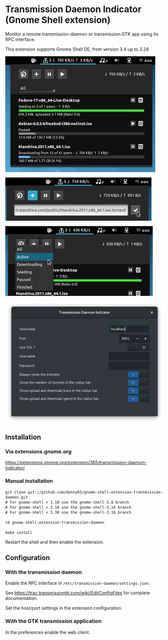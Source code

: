 # Transmission Daemon Indicator (Gnome Shell extension)

Monitor a remote transmission-daemon or transmission GTK app using its RPC interface.

This extension supports Gnome Shell DE, from version 3.4 up to 3.24

![Screenshot](https://github.com/donny85/gnome-shell-extension-transmission-daemon/raw/master/screenshots/screenshot.png)

![Add torrents](https://github.com/donny85/gnome-shell-extension-transmission-daemon/raw/master/screenshots/screenshot-add.png)

![Filter torrents by state](https://github.com/donny85/gnome-shell-extension-transmission-daemon/raw/master/screenshots/screenshot-filter.png)

![Extension preferences](https://github.com/donny85/gnome-shell-extension-transmission-daemon/raw/master/screenshots/preferences.png)

## Installation

### Via extensions.gnome.org

https://extensions.gnome.org/extension/365/transmission-daemon-indicator/

### Manual installation

    git clone git://github.com/donny85/gnome-shell-extension-transmission-daemon.git
    # For gnome-shell < 3.10 use the gnome-shell-3.8 branch
    # For gnome-shell < 3.16 use the gnome-shell-3.14 branch
    # For gnome-shell < 3.30 use the gnome-shell-3.18 branch
    
    cd gnome-shell-extension-transmission-daemon

    make install

Restart the shell and then enable the extension.

## Configuration

### With the transmission daemon

Enable the RPC interface in ``/etc/transmission-daemon/settings.json``.

See https://trac.transmissionbt.com/wiki/EditConfigFiles for complete documentation.

Set the host/port settings in the extension configuration.

### With the GTK transmission application

In the preferences enable the web client.
